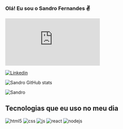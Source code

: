 ### Olá! Eu sou o Sandro Fernandes ✌️

[![Portfólio](https://img.shields.io/website?label=Portfólio&style=for-the-badge&url=https://sandrofernandes.000webhostapp.com)](https://sandrofernandes.000webhostapp.com/)

[![Linkedin](https://img.shields.io/badge/LinkedIn-0077B5?style=for-the-badge&logo=linkedin&logoColor=white)](https://www.linkedin.com/in/sandro-fernandes-rosal-33365b240/)

![Sandro GitHub stats](https://github-readme-stats.vercel.app/api?username=sandrofernandesrosal&show_icons=true&theme=dracula&count_private=true)

![Sandro](https://github-readme-stats.vercel.app/api/top-langs/?username={username}&theme=blue-green)

## Tecnologias que eu uso no meu dia
<div style="display: inline_block">
  <img align="center" alt="html5" src="https://img.shields.io/badge/HTML5-E34F26?style=for-the-badge&logo=html5&logoColor=white" />
  <img align="center" alt="css" src="https://img.shields.io/badge/CSS3-1572B6?style=for-the-badge&logo=css3&logoColor=white" />
  <img align="center" alt="js" src="https://img.shields.io/badge/JavaScript-F7DF1E?style=for-the-badge&logo=javascript&logoColor=black" />
  <img align="center" alt="react" src="https://img.shields.io/badge/React-20232A?style=for-the-badge&logo=react&logoColor=61DAFB" />
  <img align="center" alt="nodejs" src="https://img.shields.io/badge/Node.js-43853D?style=for-the-badge&logo=node.js&logoColor=white" />
</div><br/>
